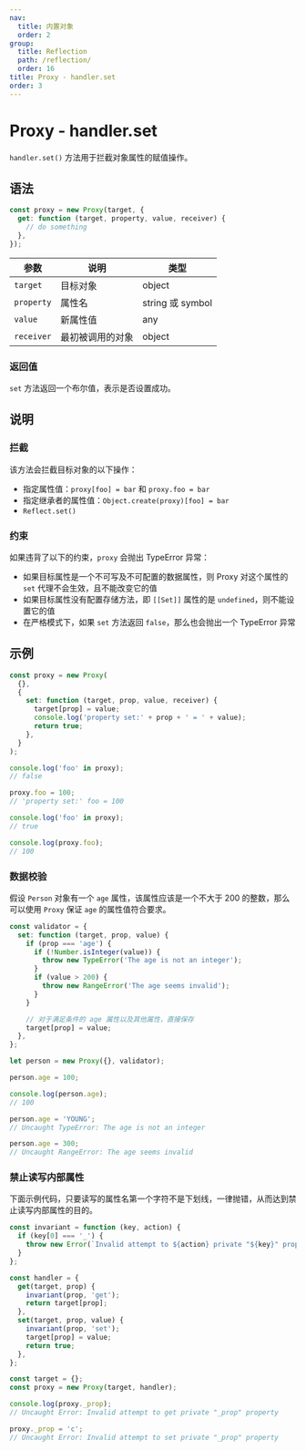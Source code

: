 ```yaml
---
nav:
  title: 内置对象
  order: 2
group:
  title: Reflection
  path: /reflection/
  order: 16
title: Proxy - handler.set
order: 3
---
```


# Proxy - handler.set

`handler.set()` 方法用于拦截对象属性的赋值操作。

## 语法

```js
const proxy = new Proxy(target, {
  get: function (target, property, value, receiver) {
    // do something
  },
});
```

| 参数       | 说明             | 类型             |
| ---------- | ---------------- | ---------------- |
| `target`   | 目标对象         | object           |
| `property` | 属性名           | string 或 symbol |
| `value`    | 新属性值         | any              |
| `receiver` | 最初被调用的对象 | object           |

### 返回值

`set` 方法返回一个布尔值，表示是否设置成功。

## 说明

### 拦截

该方法会拦截目标对象的以下操作：

- 指定属性值：`proxy[foo] = bar` 和 `proxy.foo = bar`
- 指定继承者的属性值：`Object.create(proxy)[foo] = bar`
- `Reflect.set()`

### 约束

如果违背了以下的约束，`proxy` 会抛出 TypeError 异常：

- 如果目标属性是一个不可写及不可配置的数据属性，则 Proxy 对这个属性的 `set` 代理不会生效，且不能改变它的值
- 如果目标属性没有配置存储方法，即 `[[Set]]` 属性的是 `undefined`，则不能设置它的值
- 在严格模式下，如果 `set` 方法返回 `false`，那么也会抛出一个 TypeError 异常

## 示例

```js
const proxy = new Proxy(
  {},
  {
    set: function (target, prop, value, receiver) {
      target[prop] = value;
      console.log('property set:' + prop + ' = ' + value);
      return true;
    },
  }
);

console.log('foo' in proxy);
// false

proxy.foo = 100;
// 'property set:' foo = 100

console.log('foo' in proxy);
// true

console.log(proxy.foo);
// 100
```

### 数据校验

假设 `Person` 对象有一个 `age` 属性，该属性应该是一个不大于 200 的整数，那么可以使用 `Proxy` 保证 `age` 的属性值符合要求。

```js
const validator = {
  set: function (target, prop, value) {
    if (prop === 'age') {
      if (!Number.isInteger(value)) {
        throw new TypeError('The age is not an integer');
      }
      if (value > 200) {
        throw new RangeError('The age seems invalid');
      }
    }

    // 对于满足条件的 age 属性以及其他属性，直接保存
    target[prop] = value;
  },
};

let person = new Proxy({}, validator);

person.age = 100;

console.log(person.age);
// 100

person.age = 'YOUNG';
// Uncaught TypeError: The age is not an integer

person.age = 300;
// Uncaught RangeError: The age seems invalid
```

### 禁止读写内部属性

下面示例代码，只要读写的属性名第一个字符不是下划线，一律抛错，从而达到禁止读写内部属性的目的。

```js
const invariant = function (key, action) {
  if (key[0] === '_') {
    throw new Error(`Invalid attempt to ${action} private "${key}" property`);
  }
};

const handler = {
  get(target, prop) {
    invariant(prop, 'get');
    return target[prop];
  },
  set(target, prop, value) {
    invariant(prop, 'set');
    target[prop] = value;
    return true;
  },
};

const target = {};
const proxy = new Proxy(target, handler);

console.log(proxy._prop);
// Uncaught Error: Invalid attempt to get private "_prop" property

proxy._prop = 'c';
// Uncaught Error: Invalid attempt to set private "_prop" property
```
